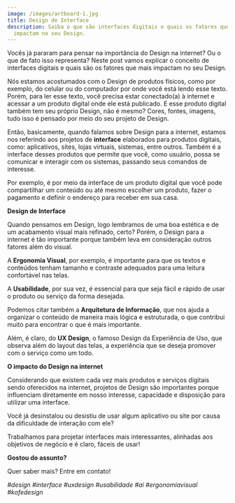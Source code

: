 ```yaml
---
image: /images/artboard-1.jpg
title: Design de Interface
description: Saiba o que são interfaces digitais e quais os fatores que mais
  impactam no seu Design.
---
```

Vocês já pararam para pensar na importância do Design na internet? Ou o que de fato isso representa? Neste post vamos explicar o conceito de interfaces digitais e quais são os fatores que mais impactam no seu Design. 

Nós estamos acostumados com o Design de produtos físicos, como por exemplo, do celular ou do computador por onde você está lendo esse texto. Porém, para ler esse texto, você precisa estar conectado(a) à internet e acessar a um produto digital onde ele está publicado. E esse produto digital também tem seu próprio Design, não é mesmo? Cores, fontes, imagens, tudo isso é pensado por meio do seu projeto de Design.

Então, basicamente, quando falamos sobre Design para a internet, estamos nos referindo aos projetos de **interface** elaborados para produtos digitais, como: aplicativos, sites, lojas virtuais, sistemas, entre outros. Também é a interface desses produtos que permite que você, como usuário, possa se comunicar e interagir com os sistemas, passando seus comandos de interesse. 

Por exemplo, é por meio da interface de um produto digital que você pode compartilhar um conteúdo ou até mesmo escolher um produto, fazer o pagamento e definir o endereço para receber em sua casa. 

**Design de Interface**

Quando pensamos em Design, logo lembramos de uma boa estética e de um acabamento visual mais refinado, certo? Porém, o Design para a internet é tão importante porque também leva em consideração outros fatores além do visual.

A **Ergonomia Visual**, por exemplo, é importante para que os textos e conteúdos tenham tamanho e contraste adequados para uma leitura confortável nas telas.

A **Usabilidade**, por sua vez, é essencial para que seja fácil e rápido de usar o produto ou serviço da forma desejada.

Podemos citar também a **Arquitetura de Informação**, que nos ajuda a organizar o conteúdo de maneira mais lógica e estruturada, o que contribui muito para encontrar o que é mais importante.

Além, é claro, do **UX Design**, o famoso Design da Experiência de Uso, que observa além do layout das telas, a experiência que se deseja promover com o serviço como um todo.

**O impacto do Design na internet**

Considerando que existem cada vez mais produtos e serviços digitais sendo oferecidos na internet, projetos de Design são importantes porque influenciam diretamente em nosso interesse, capacidade e disposição para utilizar uma interface.

Você já desinstalou ou desistiu de usar algum aplicativo ou site por causa da dificuldade de interação com ele?

Trabalhamos para projetar interfaces mais interessantes, alinhadas aos objetivos de negócio e é claro, fáceis de usar!

**Gostou do assunto?**

Quer saber mais? Entre em contato!

*\#design #interface #uxdesign #usabilidade #ai #ergonomiavisual #kofedesign*